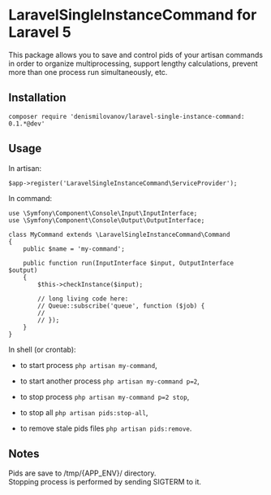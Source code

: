 # LaravelSingleInstanceCommand for Laravel 5

This package allows you to save and control pids of your artisan commands in order to 
organize multiprocessing, support lengthy calculations, prevent more than one process run simultaneously, etc.

## Installation

    composer require 'denismilovanov/laravel-single-instance-command: 0.1.*@dev'

## Usage

In artisan:

    $app->register('LaravelSingleInstanceCommand\ServiceProvider');
    
In command:

    use \Symfony\Component\Console\Input\InputInterface;
    use \Symfony\Component\Console\Output\OutputInterface;
    
    class MyCommand extends \LaravelSingleInstanceCommand\Command
    {
        public $name = 'my-command';
         
        public function run(InputInterface $input, OutputInterface $output)
        {
            $this->checkInstance($input);
            
            // long living code here:
            // Queue::subscribe('queue', function ($job) {
            //
            // });
        }
    }
    
In shell (or crontab):

* to start process `php artisan my-command`,
* to start another process `php artisan my-command p=2`,
* to stop process `php artisan my-command p=2 stop`,
    
* to stop all `php artisan pids:stop-all`,
* to remove stale pids files `php artisan pids:remove`.

## Notes

Pids are save to /tmp/{APP_ENV}/ directory.  
Stopping process is performed by sending SIGTERM to it.
